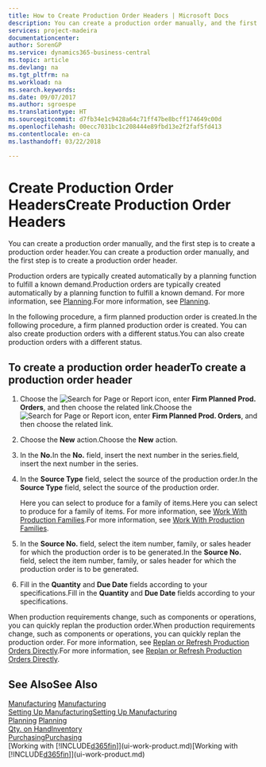 ```yaml
---
title: How to Create Production Order Headers | Microsoft Docs
description: You can create a production order manually, and the first step is to create a production order header.
services: project-madeira
documentationcenter: 
author: SorenGP
ms.service: dynamics365-business-central
ms.topic: article
ms.devlang: na
ms.tgt_pltfrm: na
ms.workload: na
ms.search.keywords: 
ms.date: 09/07/2017
ms.author: sgroespe
ms.translationtype: HT
ms.sourcegitcommit: d7fb34e1c9428a64c71ff47be8bcff174649c00d
ms.openlocfilehash: 00ecc7031bc1c208444e89fbd13e2f2faf5fd413
ms.contentlocale: en-ca
ms.lasthandoff: 03/22/2018

---
```

# <a name="create-production-order-headers"></a><span data-ttu-id="290b4-103">Create Production Order Headers</span><span class="sxs-lookup"><span data-stu-id="290b4-103">Create Production Order Headers</span></span>
<span data-ttu-id="290b4-104">You can create a production order manually, and the first step is to create a production order header.</span><span class="sxs-lookup"><span data-stu-id="290b4-104">You can create a production order manually, and the first step is to create a production order header.</span></span>

<span data-ttu-id="290b4-105">Production orders are typically created automatically by a planning function to fulfill a known demand.</span><span class="sxs-lookup"><span data-stu-id="290b4-105">Production orders are typically created automatically by a planning function to fulfill a known demand.</span></span> <span data-ttu-id="290b4-106">For more information, see [Planning](production-planning.md).</span><span class="sxs-lookup"><span data-stu-id="290b4-106">For more information, see [Planning](production-planning.md).</span></span>   

<span data-ttu-id="290b4-107">In the following procedure, a firm planned production order is created.</span><span class="sxs-lookup"><span data-stu-id="290b4-107">In the following procedure, a firm planned production order is created.</span></span> <span data-ttu-id="290b4-108">You can also create production orders with a different status.</span><span class="sxs-lookup"><span data-stu-id="290b4-108">You can also create production orders with a different status.</span></span>  

## <a name="to-create-a-production-order-header"></a><span data-ttu-id="290b4-109">To create a production order header</span><span class="sxs-lookup"><span data-stu-id="290b4-109">To create a production order header</span></span>  
1.  <span data-ttu-id="290b4-110">Choose the ![Search for Page or Report](media/ui-search/search_small.png "Search for Page or Report icon") icon, enter **Firm Planned Prod. Orders**, and then choose the related link.</span><span class="sxs-lookup"><span data-stu-id="290b4-110">Choose the ![Search for Page or Report](media/ui-search/search_small.png "Search for Page or Report icon") icon, enter **Firm Planned Prod. Orders**, and then choose the related link.</span></span>  
2.  <span data-ttu-id="290b4-111">Choose the **New** action.</span><span class="sxs-lookup"><span data-stu-id="290b4-111">Choose the **New** action.</span></span>  
3.  <span data-ttu-id="290b4-112">In the **No.**</span><span class="sxs-lookup"><span data-stu-id="290b4-112">In the **No.**</span></span> <span data-ttu-id="290b4-113">field, insert the next number in the series.</span><span class="sxs-lookup"><span data-stu-id="290b4-113">field, insert the next number in the series.</span></span>  
4.  <span data-ttu-id="290b4-114">In the **Source Type** field, select the source of the production order.</span><span class="sxs-lookup"><span data-stu-id="290b4-114">In the **Source Type** field, select the source of the production order.</span></span>

    <span data-ttu-id="290b4-115">Here you can select to produce for a family of items.</span><span class="sxs-lookup"><span data-stu-id="290b4-115">Here you can select to produce for a family of items.</span></span> <span data-ttu-id="290b4-116">For more information, see [Work With Production Families](production-how-work-family.md).</span><span class="sxs-lookup"><span data-stu-id="290b4-116">For more information, see [Work With Production Families](production-how-work-family.md).</span></span>
5.  <span data-ttu-id="290b4-117">In the **Source No.** field, select the item number, family, or sales header for which the production order is to be generated.</span><span class="sxs-lookup"><span data-stu-id="290b4-117">In the **Source No.** field, select the item number, family, or sales header for which the production order is to be generated.</span></span>  
6.  <span data-ttu-id="290b4-118">Fill in the **Quantity** and **Due Date** fields according to your specifications.</span><span class="sxs-lookup"><span data-stu-id="290b4-118">Fill in the **Quantity** and **Due Date** fields according to your specifications.</span></span>  

<span data-ttu-id="290b4-119">When production requirements change, such as components or operations, you can quickly replan the production order.</span><span class="sxs-lookup"><span data-stu-id="290b4-119">When production requirements change, such as components or operations, you can quickly replan the production order.</span></span> <span data-ttu-id="290b4-120">For more information, see [Replan or Refresh Production Orders Directly](production-how-to-replan-refresh-production-orders.md).</span><span class="sxs-lookup"><span data-stu-id="290b4-120">For more information, see [Replan or Refresh Production Orders Directly](production-how-to-replan-refresh-production-orders.md).</span></span> 

## <a name="see-also"></a><span data-ttu-id="290b4-121">See Also</span><span class="sxs-lookup"><span data-stu-id="290b4-121">See Also</span></span>  
<span data-ttu-id="290b4-122">[Manufacturing](production-manage-manufacturing.md)  </span><span class="sxs-lookup"><span data-stu-id="290b4-122">[Manufacturing](production-manage-manufacturing.md)  </span></span>  
[<span data-ttu-id="290b4-123">Setting Up Manufacturing</span><span class="sxs-lookup"><span data-stu-id="290b4-123">Setting Up Manufacturing</span></span>](production-configure-production-processes.md)  
<span data-ttu-id="290b4-124">[Planning](production-planning.md)    </span><span class="sxs-lookup"><span data-stu-id="290b4-124">[Planning](production-planning.md)    </span></span>  
[<span data-ttu-id="290b4-125">Qty. on Hand</span><span class="sxs-lookup"><span data-stu-id="290b4-125">Inventory</span></span>](inventory-manage-inventory.md)  
[<span data-ttu-id="290b4-126">Purchasing</span><span class="sxs-lookup"><span data-stu-id="290b4-126">Purchasing</span></span>](purchasing-manage-purchasing.md)  
<span data-ttu-id="290b4-127">[Working with [!INCLUDE[d365fin](includes/d365fin_md.md)]](ui-work-product.md)</span><span class="sxs-lookup"><span data-stu-id="290b4-127">[Working with [!INCLUDE[d365fin](includes/d365fin_md.md)]](ui-work-product.md)</span></span>

